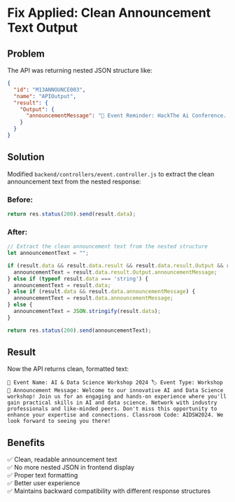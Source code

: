 # Fix Applied: Clean Announcement Text Output

## Problem
The API was returning nested JSON structure like:
```json
{
  "id": "M13ANNOUNCE003",
  "name": "APIOutput", 
  "result": {
    "Output": {
      "announcementMessage": "📢 Event Reminder: HackThe Ai Conference..."
    }
  }
}
```

## Solution
Modified `backend/controllers/event.controller.js` to extract the clean announcement text from the nested response:

### Before:
```javascript
return res.status(200).send(result.data);
```

### After:
```javascript
// Extract the clean announcement text from the nested structure
let announcementText = "";

if (result.data && result.data.result && result.data.result.Output && result.data.result.Output.announcementMessage) {
  announcementText = result.data.result.Output.announcementMessage;
} else if (typeof result.data === 'string') {
  announcementText = result.data;
} else if (result.data && result.data.announcementMessage) {
  announcementText = result.data.announcementMessage;
} else {
  announcementText = JSON.stringify(result.data);
}

return res.status(200).send(announcementText);
```

## Result
Now the API returns clean, formatted text:
```
📅 Event Name: AI & Data Science Workshop 2024 🏷️ Event Type: Workshop 📝 Announcement Message: Welcome to our innovative AI and Data Science workshop! Join us for an engaging and hands-on experience where you'll gain practical skills in AI and data science. Network with industry professionals and like-minded peers. Don't miss this opportunity to enhance your expertise and connections. Classroom Code: AIDSW2024. We look forward to seeing you there!
```

## Benefits
✅ Clean, readable announcement text  
✅ No more nested JSON in frontend display  
✅ Proper text formatting  
✅ Better user experience  
✅ Maintains backward compatibility with different response structures